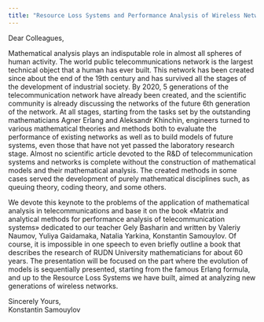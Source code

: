 ```yaml
---
title: "Resource Loss Systems and Performance Analysis of Wireless Networks"
---
```

Dear Colleagues,

Mathematical analysis plays an indisputable role in almost all spheres of human activity. 
The world public telecommunications network is the largest technical object that a human has ever built.
This network has been created since about the end of the 19th century and has survived all the stages of the development of industrial society.
By 2020, 5 generations of the telecommunication network have already been created, and the scientific community is already discussing the networks of the future 6th generation of the network. 
At all stages, starting from the tasks set by the outstanding mathematicians Agner Erlang and Aleksandr Khinchin, engineers turned to various mathematical theories and methods both to evaluate the performance of existing networks as well as to build models of future systems, even those that have not yet passed the laboratory research stage.
Almost no scientific article devoted to the R&D of telecommunication systems and networks is complete without the construction of mathematical models and their mathematical analysis. 
The created methods in some cases served the development of purely mathematical disciplines such, as queuing theory, coding theory, and some others.

We devote this keynote to the problems of the application of mathematical analysis in telecommunications and base it on the book «Matrix and analytical methods for performance analysis of telecommunication systems» dedicated to our teacher Gely Basharin and written by Valeriy Naumov, Yuliya Gaidamaka, Natalia Yarkina, Konstantin Samouylov.
Of course, it is impossible in one speech to even briefly outline a book that describes the research of RUDN University mathematicians for about 60 years. The presentation will be focused on the part where the evolution of models is sequentially presented, starting from the famous Erlang formula, and up to the Resource Loss Systems we have built, aimed at analyzing new generations of wireless networks.

Sincerely Yours,  
Konstantin Samouylov


